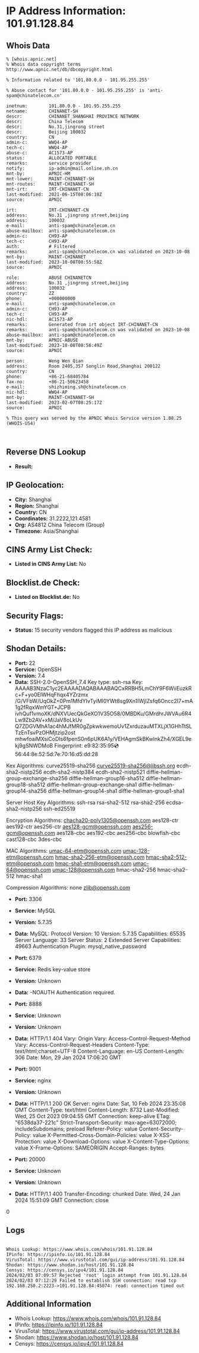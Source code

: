# IP Address Information: 101.91.128.84

## Whois Data
```
% [whois.apnic.net]
% Whois data copyright terms    http://www.apnic.net/db/dbcopyright.html

% Information related to '101.80.0.0 - 101.95.255.255'

% Abuse contact for '101.80.0.0 - 101.95.255.255' is 'anti-spam@chinatelecom.cn'

inetnum:        101.80.0.0 - 101.95.255.255
netname:        CHINANET-SH
descr:          CHINANET SHANGHAI PROVINCE NETWORK
descr:          China Telecom
descr:          No.31,jingrong street
descr:          Beijing 100032
country:        CN
admin-c:        WWQ4-AP
tech-c:         WWQ4-AP
abuse-c:        AC1573-AP
status:         ALLOCATED PORTABLE
remarks:        service provider
notify:         ip-admin@mail.online.sh.cn
mnt-by:         APNIC-HM
mnt-lower:      MAINT-CHINANET-SH
mnt-routes:     MAINT-CHINANET-SH
mnt-irt:        IRT-CHINANET-CN
last-modified:  2021-06-15T08:06:18Z
source:         APNIC

irt:            IRT-CHINANET-CN
address:        No.31 ,jingrong street,beijing
address:        100032
e-mail:         anti-spam@chinatelecom.cn
abuse-mailbox:  anti-spam@chinatelecom.cn
admin-c:        CH93-AP
tech-c:         CH93-AP
auth:           # Filtered
remarks:        anti-spam@chinatelecom.cn was validated on 2023-10-08
mnt-by:         MAINT-CHINANET
last-modified:  2023-10-08T08:55:58Z
source:         APNIC

role:           ABUSE CHINANETCN
address:        No.31 ,jingrong street,beijing
address:        100032
country:        ZZ
phone:          +000000000
e-mail:         anti-spam@chinatelecom.cn
admin-c:        CH93-AP
tech-c:         CH93-AP
nic-hdl:        AC1573-AP
remarks:        Generated from irt object IRT-CHINANET-CN
remarks:        anti-spam@chinatelecom.cn was validated on 2023-10-08
abuse-mailbox:  anti-spam@chinatelecom.cn
mnt-by:         APNIC-ABUSE
last-modified:  2023-10-08T08:56:49Z
source:         APNIC

person:         Weng Wen Qian
address:        Room 2405,357 Songlin Road,Shanghai 200122
country:        CN
phone:          +86-21-68405784
fax-no:         +86-21-50623458
e-mail:         shizhiming.sh@chinatelecom.cn
nic-hdl:        WWQ4-AP
mnt-by:         MAINT-CHINANET-SH
last-modified:  2023-02-07T08:25:17Z
source:         APNIC

% This query was served by the APNIC Whois Service version 1.88.25 (WHOIS-US4)



```
## Reverse DNS Lookup
- **Result:** 

## IP Geolocation:
- **City:** Shanghai
- **Region:** Shanghai
- **Country:** CN
- **Coordinates:** 31.2222,121.4581
- **Org:** AS4812 China Telecom (Group)
- **Timezone:** Asia/Shanghai

## CINS Army List Check:
- **Listed in CINS Army List:** 
No

## Blocklist.de Check:
- **Listed on Blocklist.de:** 
No

## Security Flags:
- **Status:** 15 security vendors flagged this IP address as malicious

## Shodan Details:
- **Port:** 22
- **Service:** OpenSSH
- **Version:** 7.4
- **Data:** SSH-2.0-OpenSSH_7.4
Key type: ssh-rsa
Key: AAAAB3NzaC1yc2EAAAADAQABAAABAQCxRRBH5LmChY9F6WiiEuzkRc+F+yo0ElWHqFhqx4YZrzmx
/G/VFbW/UqOkZ+0Pm1MfdYIvTyiMl0YWt8sg9Xn1IWjIZsfq6Oncc2I7+mA1g2fRqxWmYGT+JCPB
ivhQuf1vmoXK/dNXVUecQkGeXO1V35O58/0MBDKu/GMrdhrJWVAu6R4Lw9Zb2AV+xM/JaV8oLkUv
Q7ZDGVMhA1ac4hMJfMR0gZpkwkwemoUv1ZxrduzauMTXLjX1GHhTtSLTzEnTsvPzOHMjtzip2ost
mhwfoaiMXsiCoDIs6fpenS0n6pUK6A1y/VEHAgmSkBKwlnkZh4/XGEL9ekj9gSNWDMoB
Fingerprint: e9:82:35:95:cd:56:44:8e:52:5d:7e:70:16:d5:dd:28

Kex Algorithms:
	curve25519-sha256
	curve25519-sha256@libssh.org
	ecdh-sha2-nistp256
	ecdh-sha2-nistp384
	ecdh-sha2-nistp521
	diffie-hellman-group-exchange-sha256
	diffie-hellman-group16-sha512
	diffie-hellman-group18-sha512
	diffie-hellman-group-exchange-sha1
	diffie-hellman-group14-sha256
	diffie-hellman-group14-sha1
	diffie-hellman-group1-sha1

Server Host Key Algorithms:
	ssh-rsa
	rsa-sha2-512
	rsa-sha2-256
	ecdsa-sha2-nistp256
	ssh-ed25519

Encryption Algorithms:
	chacha20-poly1305@openssh.com
	aes128-ctr
	aes192-ctr
	aes256-ctr
	aes128-gcm@openssh.com
	aes256-gcm@openssh.com
	aes128-cbc
	aes192-cbc
	aes256-cbc
	blowfish-cbc
	cast128-cbc
	3des-cbc

MAC Algorithms:
	umac-64-etm@openssh.com
	umac-128-etm@openssh.com
	hmac-sha2-256-etm@openssh.com
	hmac-sha2-512-etm@openssh.com
	hmac-sha1-etm@openssh.com
	umac-64@openssh.com
	umac-128@openssh.com
	hmac-sha2-256
	hmac-sha2-512
	hmac-sha1

Compression Algorithms:
	none
	zlib@openssh.com


- **Port:** 3306
- **Service:** MySQL
- **Version:** 5.7.35
- **Data:** MySQL:
  Protocol Version: 10
  Version: 5.7.35
  Capabilities: 65535
  Server Language: 33
  Server Status: 2
  Extended Server Capabilities: 49663
  Authentication Plugin: mysql_native_password

- **Port:** 6379
- **Service:** Redis key-value store
- **Version:** Unknown
- **Data:** -NOAUTH Authentication required.


- **Port:** 8888
- **Service:** Unknown
- **Version:** Unknown
- **Data:** HTTP/1.1 404 
Vary: Origin
Vary: Access-Control-Request-Method
Vary: Access-Control-Request-Headers
Content-Type: text/html;charset=UTF-8
Content-Language: en-US
Content-Length: 306
Date: Mon, 29 Jan 2024 17:06:20 GMT



- **Port:** 9001
- **Service:** nginx
- **Version:** Unknown
- **Data:** HTTP/1.1 200 OK
Server: nginx
Date: Sat, 10 Feb 2024 23:35:08 GMT
Content-Type: text/html
Content-Length: 8732
Last-Modified: Wed, 25 Oct 2023 09:04:55 GMT
Connection: keep-alive
ETag: "6538da37-221c"
Strict-Transport-Security: max-age=63072000; includeSubdomains; preload
Referer-Policy: value
Content-Security-Policy: value
X-Permitted-Cross-Domain-Policies: value
X-XSS-Protection: value
X-Download-Options: value
X-Content-Type-Options: value
X-Frame-Options: SAMEORIGIN
Accept-Ranges: bytes



- **Port:** 20000
- **Service:** Unknown
- **Version:** Unknown
- **Data:** HTTP/1.1 400 
Transfer-Encoding: chunked
Date: Wed, 24 Jan 2024 15:51:09 GMT
Connection: close

0



## Logs
```

Whois Lookup: https://www.whois.com/whois/101.91.128.84
IPinfo: https://ipinfo.io/101.91.128.84
VirusTotal: https://www.virustotal.com/gui/ip-address/101.91.128.84
Shodan: https://www.shodan.io/host/101.91.128.84
Censys: https://censys.io/ipv4/101.91.128.84
2024/02/03 07:09:57 Rejected 'root' login attempt from 101.91.128.84
2024/02/03 07:12:29 Failed to establish SSH connection: read tcp 192.168.250.2:2223->101.91.128.84:45074: read: connection timed out

```
## Additional Information
- Whois Lookup: https://www.whois.com/whois/101.91.128.84
- IPinfo: https://ipinfo.io/101.91.128.84
- VirusTotal: https://www.virustotal.com/gui/ip-address/101.91.128.84
- Shodan: https://www.shodan.io/host/101.91.128.84
- Censys: https://censys.io/ipv4/101.91.128.84

